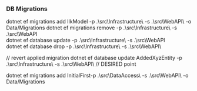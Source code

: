 ### DB Migrations

dotnet ef migrations add IlkModel -p .\src\Infrastructure\ -s .\src\WebAPI\ -o Data/Migrations
dotnet ef migrations remove -p .\src\Infrastructure\ -s .\src\WebAPI\
dotnet ef database update -p .\src\Infrastructure\ -s .\src\WebAPI\
dotnet ef database drop -p .\src\Infrastructure\ -s .\src\WebAPI\

// revert applied migration
dotnet ef database update AddedXyzEntity -p .\src\Infrastructure\ -s .\src\WebAPI\  // DESIRED point



dotnet ef migrations add InitialFirst-p .\src\DataAccess\ -s .\src\WebAPI\ -o Data/Migrations